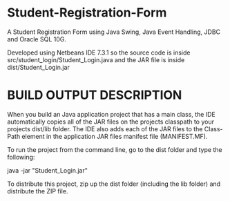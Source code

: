 # Student-Registration-Form

A Student Registration Form using Java Swing, Java Event Handling, JDBC and Oracle SQL 10G.

Developed using Netbeans IDE 7.3.1 so the source code is inside src/student_login/Student_Login.java
and the JAR file is inside dist/Student_Login.jar

BUILD OUTPUT DESCRIPTION
========================

When you build an Java application project that has a main class, the IDE
automatically copies all of the JAR
files on the projects classpath to your projects dist/lib folder. The IDE
also adds each of the JAR files to the Class-Path element in the application
JAR files manifest file (MANIFEST.MF).

To run the project from the command line, go to the dist folder and
type the following:

java -jar "Student_Login.jar" 

To distribute this project, zip up the dist folder (including the lib folder)
and distribute the ZIP file.
